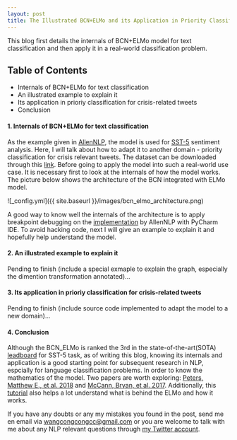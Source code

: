 ```yaml
---
layout: post
title: The Illustrated BCN+ELMo and its Application in Priority Classification 
---
```


This blog first details the internals of BCN+ELMo model for text classification and then apply it in a real-world classification problem. 

## Table of Contents
- Internals of BCN+ELMo for text classification
- An illustrated example to explain it
- Its application in prioriy classification for crisis-related tweets
- Conclusion


#### 1. Internals of BCN+ELMo for text classification

As the example given in [AllenNLP](https://allennlp.org/), the model is used for [SST-5](https://nlp.stanford.edu/sentiment/index.html) sentiment analysis. Here, I will talk about how to adapt it to another domain - priority classification for crisis relevant tweets. The dataset can be downloaded through this [link](/files/train_dataset_gt.json). Before going to apply the model into such a real-world use case. It is necessary first to look at the internals of how the model works. The picture below shows the architecture of the BCN integrated with ELMo model.

![_config.yml]({{ site.baseurl }}/images/bcn_elmo_architecture.png)


A good way to know well the internals of the architecture is to apply breakpoint debugging on the [implementation](https://github.com/allenai/allennlp/blob/master/allennlp/models/biattentive_classification_network.py) by AllenNLP with PyCharm IDE. To avoid hacking code, next I will give an example to explain it and hopefully help understand the model.

#### 2. An illustrated example to explain it

Pending to finish (include a special exmaple to explain the graph, especially the dimention transformation annotated)...

#### 3. Its application in prioriy classification for crisis-related tweets

Pending to finish (include source code implemented to adapt the model to a new domain)...

#### 4. Conclusion

Although the BCN_ELMo is ranked the 3rd in the state-of-the-art(SOTA) [leadboard](https://paperswithcode.com/sota/sentiment-analysis-on-sst-5-fine-grained) for SST-5 task, as of writing this blog, knowing its internals and application is a good starting point for subsequent research in NLP, espcially for language classification problems. In order to know the mathematics of the model. Two papers are worth exploring: [Peters, Matthew E., et al. 2018](https://arxiv.org/pdf/1802.05365.pdf) and [McCann, Bryan, et al. 2017](https://arxiv.org/pdf/1708.00107.pdf). Additionally, this [tutorial](http://www.realworldnlpbook.com/blog/improving-sentiment-analyzer-using-elmo.html) also helps a lot understand what is behind the ELMo and how it works.

If you have any doubts or any my mistakes you found in the post, send me en email via [wangcongcongcc@gmail.com](mailto:wangcongcongcc@gmail.com) or you are welcome to talk with me about any NLP relevant questions through [my Twitter account](https://twitter.com/WangcongcongCC).

 